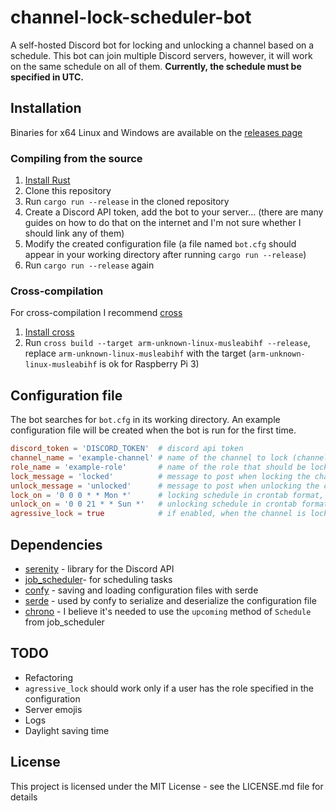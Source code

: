 # channel-lock-scheduler-bot

A self-hosted Discord bot for locking and unlocking a channel based on a schedule. 
This bot can join multiple Discord servers, however, it will work on the same schedule on all of them. 
**Currently, the schedule must be specified in UTC.**

## Installation

Binaries for x64 Linux and Windows are available on the [releases page](https://github.com/plaets/channel-lock-scheduler-bot/releases)

### Compiling from the source

1. [Install Rust](https://www.rust-lang.org/tools/install)
2. Clone this repository
3. Run `cargo run --release` in the cloned repository
4. Create a Discord API token, add the bot to your server... (there are many guides on how to do that on the internet and I'm not sure whether I should link any of them)
5. Modify the created configuration file (a file named `bot.cfg` should appear in your working directory after running `cargo run --release`)
6. Run `cargo run --release` again

### Cross-compilation

For cross-compilation I recommend [cross](https://github.com/rust-embedded/cross)

1. [Install cross](https://github.com/rust-embedded/cross#installation)
2. Run `cross build --target arm-unknown-linux-musleabihf --release`, replace `arm-unknown-linux-musleabihf` with the target (`arm-unknown-linux-musleabihf` is ok for Raspberry Pi 3)

## Configuration file

The bot searches for `bot.cfg` in its working directory. An example configuration file will be created when the bot is run for the first time.

```toml
discord_token = 'DISCORD_TOKEN'  # discord api token
channel_name = 'example-channel' # name of the channel to lock (channel will be created if it doesn't exist)
role_name = 'example-role'       # name of the role that should be locked out of the channel
lock_message = 'locked'          # message to post when locking the channel (the message will be posted in the channel that's being locked)
unlock_message = 'unlocked'      # message to post when unlocking the channel 
lock_on = '0 0 0 * * Mon *'      # locking schedule in crontab format, ***in UTC***
unlock_on = '0 0 21 * * Sun *'   # unlocking schedule in crontab format, ***in UTC***
agressive_lock = true            # if enabled, when the channel is locked, the bot will delete all messages posted to that channel 
```

## Dependencies

* [serenity](https://github.com/serenity-rs/serenity) - library for the Discord API
* [job_scheduler](https://github.com/lholden/job_scheduler/)- for scheduling tasks
* [confy](https://github.com/rust-cli/confy) - saving and loading configuration files with serde
* [serde](https://github.com/serde-rs/serde) - used by confy to serialize and deserialize the configuration file
* [chrono](https://github.com/chronotope/chrono) - I believe it's needed to use the `upcoming` method of `Schedule` from job_scheduler

## TODO

* Refactoring
* `agressive_lock` should work only if a user has the role specified in the configuration
* Server emojis 
* Logs
* Daylight saving time 

## License

This project is licensed under the MIT License - see the LICENSE.md file for details
